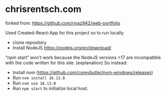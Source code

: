 # chrisrentsch.com
forked from: https://github.com/riyaz942/web-portfolio

Used Created-React-App for this project so to run locally
- clone repository
- Install NodeJS https://nodejs.org/en/download/

“npm start” won’t work because the NodeJS versions >17 are incompatible with the code written for this site. (explanation) So instead:

- Install nvm (https://github.com/coreybutler/nvm-windows/releases)
- Run `nvm install 16.13.0`
- Run `nvm use 16.13.0`
- Run `npm start` to initialize local host.
<br/>
